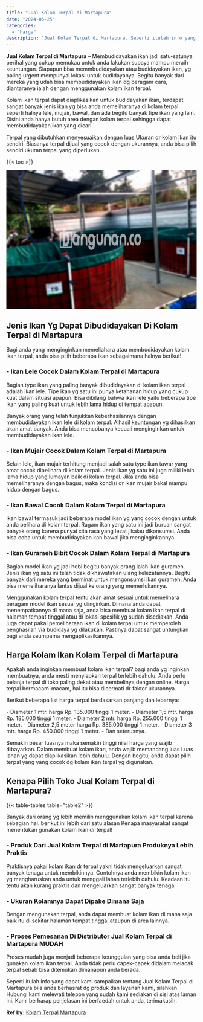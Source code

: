 ```yaml
---
title: "Jual Kolam Terpal di Martapura"
date: "2024-05-25"
categories: 
  - "harga"
description: "Jual Kolam Terpal di Martapura. Seperti itulah info yang dapat kami sampaikan tentang Jual Kolam Terpal di Martapura bila anda berhasrat dg produk dan layana..."
---
```


**Jual Kolam Terpal di Martapura** – Membudidayakan ikan jadi satu-satunya perihal yang cukup memukau untuk anda lakukan supaya mampu meraih keuntungan. Siapapun bisa memmbudidayakan atau budidayakan ikan, yg paling urgent mempunyai lokasi untuk budidayanya. Begitu banyak dari mereka yang udah bisa membudidayakan ikan dg beragam cara, diantaranya ialah dengan menggunakan kolam ikan terpal.

Kolam ikan terpal dapat diaplikasikan untuk budidayakan ikan, terdapat sangat banyak jenis ikan yg bisa anda memeliharanya di kolam terpal seperti halnya lele, mujair, bawal, dan ada begitu banyak tipe ikan yang lain. Disini anda hanya butuh area dengan kolam terpal sehingga dapat membudidayakan ikan yang dicari.

Terpal yang dibutuhkan menyesuaikan dengan luas Ukuran dr kolam ikan itu sendiri. Biasanya terpal dijual yang cocok dengan ukurannya, anda bisa pilih sendiri ukuran terpal yang diperlukan.

{{< toc >}}

![Jual Kolam Terpal di Martapura](/images/jual-kolam-terpal-44.png)

## Jenis Ikan Yg Dapat Dibudidayakan Di Kolam Terpal di Martapura

Bagi anda yang menginginkan memeliahara atau membudidayakan kolam ikan terpal, anda bisa pilih beberapa ikan sebagaimana halnya berikut!

### \- Ikan Lele Cocok Dalam Kolam Terpal di Martapura

Bagian type ikan yang paling banyak dibudidayakan di kolam ikan terpal adalah ikan lele. Tipe ikan yg satu ini punya ketahanan hidup yang cukup kuat dalam situasi apapun. Bisa dibilang bahwa ikan lele yaitu beberapa tipe ikan yang paling kuat untuk lebih lama hidup di tempat apapun.

Banyak orang yang telah tunjukkan keberhasilannya dengan membudidayakan ikan lele di kolam terpal. Alhasil keuntungan yg dihasilkan akan amat banyak. Anda bisa mencobanya kecuali menginginkan untuk membudidayakan ikan lele.

### \- Ikan Mujair Cocok Dalam Kolam Terpal di Martapura

Selain lele, ikan mujair terhitung menjadi salah satu type ikan tawar yang amat cocok dipelihara di kolam terpal. Jenis ikan yg satu ini juga miliki lebih lama hidup yang lumayan baik di kolam terpal. Jika anda bisa memeliharanya dengan bagus, maka kondisi dr ikan mujair bakal mampu hidup dengan bagus.

### \- Ikan Bawal Cocok Dalam Kolam Terpal di Martapura

Ikan bawal termasuk jadi beberapa model ikan yg yang cocok dengan untuk anda pelihara di kolam terpal. Ragam ikan yang satu ini jadi buruan sangat banyak orang karena punyai cita rasa yang lezat jikalau dikonsumsi. Anda bisa coba untuk membudidayakan kan bawal jika menginginkannya.

### \- Ikan Gurameh Bibit Cocok Dalam Kolam Terpal di Martapura

Bagian model ikan yg jadi hobi begitu banyak orang ialah ikan gurameh. Jenis ikan yg satu ini telah tidak dikhawatirkan ulang kelezatannya. Begitu banyak dari mereka yang berminat untuk mengonsumsi ikan gurameh. Anda bisa memeliharanya lantas dijual ke orang yang memerlukannya.

Menggunakan kolam terpal tentu akan amat sesuai untuk memelihara beragam model ikan sesuai yg diinginkan. Dimana anda dapat menempatkannya di mana saja, anda bisa membuat kolam ikan terpal di halaman tempat tinggal atau di lokasi spesifik yg sudah disediakan. Anda juga dapat pakai pemeliharaan ikan di kolam terpal untuk memperoleh penghasilan via budidaya yg dilakukan. Pastinya dapat sangat untungkan bagi anda seumpama mengaplikasikannya.

## Harga Kolam Ikan Kolam Terpal di Martapura

Apakah anda inginkan membuat kolam ikan terpal? bagi anda yg inginkan membuatnya, anda mesti menyiapkan terpal terlebih dahulu. Anda perlu belanja terpal di toko paling dekat atau membelinya dengan online. Harga terpal bermacam-macam, hal itu bisa dicermati dr faktor ukurannya.

Berikut beberapa list harga terpal berdasarkan panjang dan lebarnya:

\- Diameter 1 mtr. harga Rp. 135.000 tinggi 1 meter. - Diameter 1,5 mtr. harga Rp. 185.000 tinggi 1 meter. - Diameter 2 mtr. harga Rp. 255.000 tinggi 1 meter. - Diameter 2,5 meter harga Rp. 385.000 tinggi 1 meter. - Diameter 3 mtr. harga Rp. 450.000 tinggi 1 meter. - Dan seterusnya.

Semakin besar luasnya maka semakin tinggi nilai harga yang wajib dibayarkan. Dalam membuat kolam ikan, anda wajib memandang luas Luas lahan yg dapat diaplikasikan lebih dahulu. Dengan begitu, anda dapat pilih terpal yang yang cocok dg kolam ikan terpal yg digunakan.

## Kenapa Pilih Toko Jual Kolam Terpal di Martapura?

{{< table-tables table="table2" >}}

Banyak dari orang yg lebih memilih menggunakan kolam ikan terpal karena sebagian hal. berikut ini lebih dari satu alasan Kenapa masyarakat sangat menentukan gunakan kolam ikan dr terpal!

### \- Produk Dari Jual Kolam Terpal di Martapura Produknya Lebih Praktis

Praktisnya pakai kolam ikan dr terpal yakni tidak mengeluarkan sangat banyak tenaga untuk membikinnya. Contohnya anda membikin kolam ikan yg mengharuskan anda untuk menggali lahan terlebih dahulu. Keadaan itu tentu akan kurang praktis dan mengeluarkan sangat banyak tenaga.

### \- Ukuran Kolamnya Dapat Dipake Dimana Saja

Dengan mengunakan terpal, anda dapat membuat kolam ikan di mana saja baik itu di sekitar halaman tempat tinggal ataupun di area lainnya.

### \- Proses Pemesanan Di Distributor Jual Kolam Terpal di Martapura MUDAH

Proses mudah juga menjadi beberapa keunggulan yang bisa anda beli jika gunakan kolam ikan terpal. Anda tidak perlu capek-capek didalam melacak terpal sebab bisa ditemukan dimanapun anda berada.

Seperti itulah info yang dapat kami sampaikan tentang Jual Kolam Terpal di Martapura bila anda berhasrat dg produk dan layanan kami, silahkan Hubungi kami melewati telepon yang sudah kami sediakan di sisi atas laman ini. Kami berharap penjelasan ini berfaedah untuk anda, terimakasih.

**Ref by:** [Kolam Terpal Martapura](https://id.wikipedia.org/wiki/Kolam)
